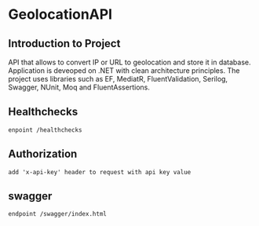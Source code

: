 # GeolocationAPI

## Introduction to Project
API that allows to convert IP or URL to geolocation and store it in database. Application is deveoped on .NET with clean architecture principles. The project uses libraries  such as EF, MediatR, FluentValidation, Serilog, Swagger, NUnit, Moq and FluentAssertions.

## Healthchecks
``` enpoint /healthchecks ```

## Authorization

``` add 'x-api-key' header to request with api key value ```

## swagger

``` endpoint /swagger/index.html ```
